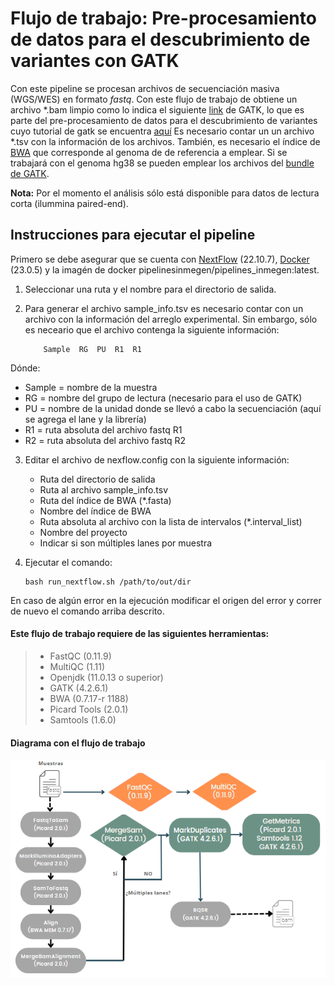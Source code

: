 # Flujo de trabajo: Pre-procesamiento de datos para el descubrimiento de variantes con GATK

Con este pipeline se procesan archivos de secuenciación masiva (WGS/WES) en formato *fastq*. 
Con este flujo de trabajo de obtiene un archivo *.bam limpio como lo indica el siguiente [link](https://gatk.broadinstitute.org/hc/en-us/articles/360039568932--How-to-Map-and-clean-up-short-read-sequence-data-efficiently) de GATK, lo que es parte del pre-procesamiento de datos para el descubrimiento de variantes cuyo tutorial de gatk se encuentra [aquí](https://gatk.broadinstitute.org/hc/en-us/articles/360035535912-Data-pre-processing-for-variant-discovery)
Es necesario contar un un archivo *.tsv con la información de los archivos. También, es necesario el índice de [BWA](http://bio-bwa.sourceforge.net/) que corresponde al genoma de de referencia a emplear.
Si se trabajará con el genoma hg38 se pueden emplear los archivos del [bundle de GATK](https://console.cloud.google.com/storage/browser/genomics-public-data/resources/broad/hg38/v0;tab=objects?prefix=&forceOnObjectsSortingFiltering=false). 

**Nota:** Por el momento el análisis sólo está disponible para datos de lectura corta (ilummina paired-end).

## Instrucciones para ejecutar el pipeline
Primero se debe asegurar que se cuenta con [NextFlow](https://www.nextflow.io/docs/latest/index.html) (22.10.7), [Docker](https://docs.docker.com/) (23.0.5) y la imagén de docker pipelinesinmegen/pipelines_inmegen:latest.

 1. Seleccionar una ruta y el nombre para el directorio de salida.
 2. Para generar el archivo sample_info.tsv es necesario contar con un archivo con la información del arreglo experimental. Sin embargo, sólo es neceario que el archivo contenga la siguiente información: 
 
			Sample	RG	PU	R1	R1
Dónde: 
 - Sample = nombre de la muestra
 - RG     = nombre del grupo de lectura (necesario para el uso de GATK)
 - PU     = nombre de la unidad donde se llevó a cabo la secuenciación (aquí se agrega el lane y la librería)
 - R1     = ruta absoluta del archivo fastq R1
 - R2     = ruta absoluta del archivo fastq R2
			
 3. Editar el archivo de nexflow.config con la siguiente información:
	- Ruta del directorio de salida 
	- Ruta al archivo sample_info.tsv
	- Ruta del índice de BWA (*.fasta)
	- Nombre del índice de BWA
	- Ruta absoluta al archivo con la lista de intervalos (*.interval_list)
	- Nombre del proyecto
	- Indicar si son múltiples lanes por muestra 

 4. Ejecutar el comando: 

		bash run_nextflow.sh /path/to/out/dir

En caso de algún error en la ejecución modificar el origen del error y correr de nuevo el comando arriba descrito.

#### Este flujo de trabajo requiere de las siguientes herramientas:

>
> - FastQC (0.11.9)
> - MultiQC (1.11)
> - Openjdk (11.0.13 o superior)
> - GATK (4.2.6.1)
> - BWA (0.7.17-r 1188)
> - Picard Tools (2.0.1)
> - Samtools (1.6.0)
>

#### Diagrama con el flujo de trabajo 

![Flujo data_preprocessing](../flowcharts/flujo_DP.PNG)
